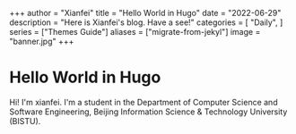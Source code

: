 +++
author = "Xianfei"
title = "Hello World in Hugo"
date = "2022-06-29"
description = "Here is Xianfei's blog. Have a see!"
categories = [
    "Daily",
]
series = ["Themes Guide"]
aliases = ["migrate-from-jekyl"]
image = "banner.jpg"
+++

# Hello World in Hugo

Hi! I'm xianfei. I'm a student in the Department of Computer Science and Software Engineering, Beijing Information Science & Technology University (BISTU).


<!-- <iframe src="www.baidu.com"> -->